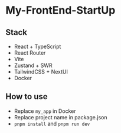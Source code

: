 # My-FrontEnd-StartUp

## Stack

+ React + TypeScript
+ React Router
+ Vite
+ Zustand + SWR
+ TailwindCSS + NextUI
+ Docker

## How to use
+ Replace `my_app` in Docker
+ Replace project name in package.json
+ `pnpm install` and `pnpm run dev`